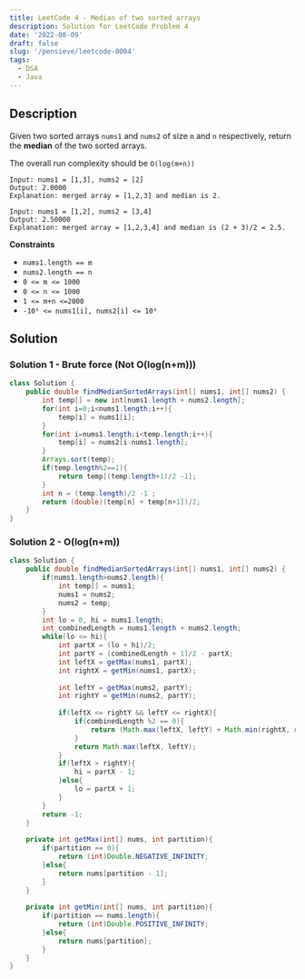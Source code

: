 ```yaml
---
title: LeetCode 4 - Median of two sorted arrays
description: Solution for LeetCode Problem 4
date: '2022-08-09'
draft: false
slug: '/pensieve/leetcode-0004'
tags:
  - DSA
  - Java
---
```


## Description

Given two sorted arrays `nums1` and `nums2` of size `m` and `n` respectively, return the **median** of the two sorted arrays.

The overall run complexity should be `O(log(m+n))`

```example
Input: nums1 = [1,3], nums2 = [2]
Output: 2.0000
Explanation: merged array = [1,2,3] and median is 2.
```

```example
Input: nums1 = [1,2], nums2 = [3,4]
Output: 2.50000
Explanation: merged array = [1,2,3,4] and median is (2 + 3)/2 = 2.5.
```

**Constraints**
- `nums1.length == m`
- `nums2.length == n`
- `0 <= m <= 1000`
- `0 <= n <= 1000`
- `1 <= m+n <=2000`
- `-10⁶ <= nums1[i], nums2[i] <= 10⁶`

## Solution

### Solution 1 - Brute force (Not O(log(n+m)))

```java
class Solution {
    public double findMedianSortedArrays(int[] nums1, int[] nums2) {
        int temp[] = new int[nums1.length + nums2.length];
        for(int i=0;i<nums1.length;i++){
            temp[i] = nums1[i];
        }
        for(int i=nums1.length;i<temp.length;i++){
            temp[i] = nums2[i-nums1.length];
        }
        Arrays.sort(temp);
        if(temp.length%2==1){
            return temp[(temp.length+1)/2 -1];
        }
        int n = (temp.length)/2 -1 ;
        return (double)(temp[n] + temp[n+1])/2;
    }
}
```

### Solution 2 - O(log(n+m))

```java
class Solution {
    public double findMedianSortedArrays(int[] nums1, int[] nums2) {
        if(nums1.length>nums2.length){
            int temp[] = nums1;
            nums1 = nums2;
            nums2 = temp;
        }
        int lo = 0, hi = nums1.length;
        int combinedLength = nums1.length + nums2.length;
        while(lo <= hi){
            int partX = (lo + hi)/2;
            int partY = (combinedLength + 1)/2 - partX;
            int leftX = getMax(nums1, partX);
            int rightX = getMin(nums1, partX);
            
            int leftY = getMax(nums2, partY);
            int rightY = getMin(nums2, partY);
            
            if(leftX <= rightY && leftY <= rightX){
                if(combinedLength %2 == 0){
                    return (Math.max(leftX, leftY) + Math.min(rightX, rightY))/2.0;
                }
                return Math.max(leftX, leftY);
            } 
            if(leftX > rightY){
                hi = partX - 1;
            }else{
                lo = partX + 1;
            }
        }
        return -1;
    }
    
    private int getMax(int[] nums, int partition){
        if(partition == 0){
            return (int)Double.NEGATIVE_INFINITY;
        }else{
            return nums[partition - 1];
        }
    }
    
    private int getMin(int[] nums, int partition){
        if(partition == nums.length){
            return (int)Double.POSITIVE_INFINITY;
        }else{
            return nums[partition];
        }
    }
}
```